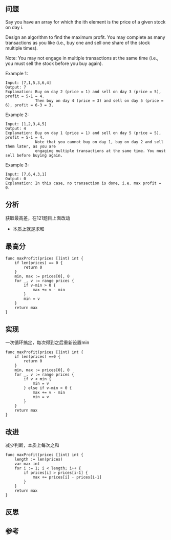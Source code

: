 ## 问题
Say you have an array for which the ith element is the price of a given stock on day i.

Design an algorithm to find the maximum profit. You may complete as many transactions as you like (i.e., buy one and sell one share of the stock multiple times).

Note: You may not engage in multiple transactions at the same time (i.e., you must sell the stock before you buy again).

Example 1:
```
Input: [7,1,5,3,6,4]
Output: 7
Explanation: Buy on day 2 (price = 1) and sell on day 3 (price = 5), profit = 5-1 = 4.
             Then buy on day 4 (price = 3) and sell on day 5 (price = 6), profit = 6-3 = 3.
```

Example 2:
```
Input: [1,2,3,4,5]
Output: 4
Explanation: Buy on day 1 (price = 1) and sell on day 5 (price = 5), profit = 5-1 = 4.
             Note that you cannot buy on day 1, buy on day 2 and sell them later, as you are
             engaging multiple transactions at the same time. You must sell before buying again.
```

Example 3:
```
Input: [7,6,4,3,1]
Output: 0
Explanation: In this case, no transaction is done, i.e. max profit = 0.
```

## 分析
获取最高差，在121题目上面改动
- 本质上就是求和

## 最高分
```golang
func maxProfit(prices []int) int {
    if len(prices) == 0 {
        return 0
    }
    min, max := prices[0], 0
    for _, v := range prices {
        if v-min > 0 {
            max += v - min
        }
        min = v
    }
    return max
}
```


## 实现
一次循环搞定，每次得到之后重新设置min
```golang
func maxProfit(prices []int) int {
    if len(prices) ==0 {
        return 0
    }
    min, max := prices[0], 0
    for _, v := range prices {
        if v < min {
            min = v
        } else if v-min > 0 {
            max += v - min
            min = v
        }
    }
    return max
}
```

## 改进
减少判断，本质上每次之和
```golang
func maxProfit(prices []int) int {
    length := len(prices)
    var max int
    for i := 1; i < length; i++ {
        if prices[i] > prices[i-1] {
            max += prices[i] - prices[i-1]
        }
    }
    return max
}
```

## 反思

## 参考